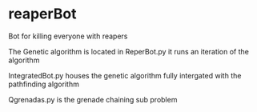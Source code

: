 # reaperBot
Bot for killing everyone with reapers


The Genetic algorithm is located in ReperBot.py it runs an iteration of the algorithm


IntegratedBot.py houses the genetic algorithm fully intergated with the pathfinding algorithm


Qgrenadas.py is the grenade chaining sub problem
